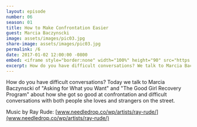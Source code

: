 ```yaml
---
layout: episode
number: 06
season: 01
title: How to Make Confrontation Easier
guest: Marcia Baczynscki
image: assets/images/pic03.jpg
share-image: assets/images/pic03.jpg
permalink: /6
date: 2017-01-02 12:00:00 -0800
embed: <iframe style="border:none" width="100%" height="90" src="https://html5-player.libsyn.com/embed/episode/id/5239307/height/90/theme/custom/autoplay/no/autonext/no/thumbnail/yes/preload/no/no_addthis/no/direction/backward/render-playlist/no/custom-color/65C29B/"  scrolling="no"  allowfullscreen webkitallowfullscreen mozallowfullscreen oallowfullscreen msallowfullscreen></iframe>
excerpt: How do you have difficult conversations? We talk to Marcia Baczynscki about how she got so good at confrontation and difficult conversations with both people she loves and strangers on the street.
---
```


How do you have difficult conversations? Today we talk to Marcia Baczynscki of "Asking for What you Want" and "The Good Girl Recovery Program" about how she got so good at confrontation and difficult conversations with both people she loves and strangers on the street.

Music by Ray Rude: [www.needledrop.co/wp/artists/ray-rude/](www.needledrop.co/wp/artists/ray-rude/)
